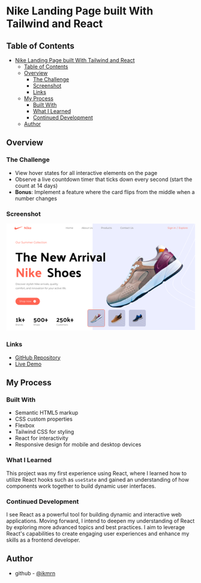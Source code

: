 # Nike Landing Page built With Tailwind and React

## Table of Contents

- [Nike Landing Page built With Tailwind and React](#nike-landing-page-built-with-tailwind-and-react)
  - [Table of Contents](#table-of-contents)
  - [Overview](#overview)
    - [The Challenge](#the-challenge)
    - [Screenshot](#screenshot)
    - [Links](#links)
  - [My Process](#my-process)
    - [Built With](#built-with)
    - [What I Learned](#what-i-learned)
    - [Continued Development](#continued-development)
  - [Author](#author)

## Overview

### The Challenge

- View hover states for all interactive elements on the page
- Observe a live countdown timer that ticks down every second (start the count at 14 days)
- **Bonus**: Implement a feature where the card flips from the middle when a number changes

### Screenshot

![Screenshot](src/assets/screenshots/screenshot.png)

### Links

- [GitHub Repository](https://github.com/ikmrn/nike-tailwind)
- [Live Demo](https://ikmrn-nike-tailwind.vercel.app/)

## My Process

### Built With

- Semantic HTML5 markup
- CSS custom properties
- Flexbox
- Tailwind CSS for styling
- React for interactivity
- Responsive design for mobile and desktop devices

### What I Learned

This project was my first experience using React, where I learned how to utilize React hooks such as `useState` and gained an understanding of how components work together to build dynamic user interfaces.

### Continued Development

I see React as a powerful tool for building dynamic and interactive web applications. Moving forward, I intend to deepen my understanding of React by exploring more advanced topics and best practices. I aim to leverage React's capabilities to create engaging user experiences and enhance my skills as a frontend developer.

## Author

- github - [@ikmrn](https://github.com/ikmrn)

